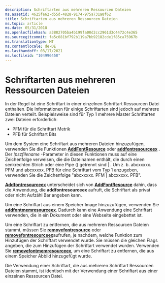 ```yaml
---
description: Schriftarten aus mehreren Ressourcen Dateien
ms.assetid: 4625fe62-d55d-4828-9174-975a731a8f62
title: Schriftarten aus mehreren Ressourcen Dateien
ms.topic: article
ms.date: 05/31/2018
ms.openlocfilehash: a3802705ba4b199fa00d2cc2961d3c4472c4e365
ms.sourcegitcommit: fa5c081bf792b119a7bb92182cde1f85ca75967b
ms.translationtype: MT
ms.contentlocale: de-DE
ms.lasthandoff: 03/17/2021
ms.locfileid: "104996450"
---
```

# <a name="fonts-from-multiple-resource-files"></a>Schriftarten aus mehreren Ressourcen Dateien

In der Regel ist eine Schriftart in einer einzelnen Schriftart Ressourcen Datei enthalten. Die Informationen für einige Schriftarten sind jedoch auf mehrere Dateien verteilt. Beispielsweise sind für Typ 1 mehrere Master Schriftarten zwei Dateien erforderlich:

-   PFM für die Schriftart Metrik
-   PFB für Schriftart Bits

Um dem System eine Schriftart aus mehreren Dateien hinzuzufügen, verwenden Sie die Funktionen [**AddFontResource**](/windows/win32/api/wingdi/nf-wingdi-addfontresourcea) oder [**addfontresourceex**](/windows/win32/api/wingdi/nf-wingdi-addfontresourceexa) . Der *lpszfilename* -Parameter in diesen Funktionen muss auf eine Zeichenfolge verweisen, die die Dateinamen enthält, die durch einen senkrechten Strich oder eine Pipe () getrennt sind \| . Um z. b. abcxxxxx. PFM und abcxxxxx. PFB für eine Schriftart vom Typ 1 anzugeben, verwenden Sie die Zeichenfolge "abcxxxxx. PFM \| abcxxxxx. PFB".

[**Addfontresourceex**](/windows/win32/api/wingdi/nf-wingdi-addfontresourceexa) unterscheidet sich von [**AddFontResource**](/windows/win32/api/wingdi/nf-wingdi-addfontresourcea) dahin, dass die Anwendung, die **addfontresourceex** aufruft, die Schriftart als privat oder nicht Aufzähl Bar angeben kann.

Um eine Schriftart aus einem Speicher Image hinzuzufügen, verwenden Sie [**addfontmemresourceex**](/windows/win32/api/wingdi/nf-wingdi-addfontmemresourceex). Dadurch kann eine Anwendung eine Schriftart verwenden, die in ein Dokument oder eine Webseite eingebettet ist.

Um eine Schriftart zu entfernen, die aus mehreren Ressourcen Dateien stammt, müssen Sie [**removefontresource**](/windows/desktop/api/Wingdi/nf-wingdi-removefontresourcea) oder [**removefontresourceex**](/windows/desktop/api/Wingdi/nf-wingdi-removefontresourceexa)aufrufen, je nachdem, welche Funktion zum Hinzufügen der Schriftart verwendet wurde. Sie müssen die gleichen Flags angeben, die zum Hinzufügen der Schriftart verwendet wurden. Verwenden Sie [**removefontmemresourceex**](/windows/desktop/api/Wingdi/nf-wingdi-removefontmemresourceex), um eine Schriftart zu entfernen, die aus einem Speicher Abbild hinzugefügt wurde.

Die Verwendung einer Schriftart, die aus mehreren Schriftart Ressourcen Dateien stammt, ist identisch mit der Verwendung einer Schriftart aus einer einzelnen Ressourcen Datei.

 

 
